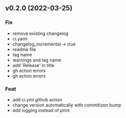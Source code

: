 ## v0.2.0 (2022-03-25)

### Fix

- remove existing changelog
- ci.yaml
- changelog_incremental -> true
- readme file
- tag name
- warnings and tag name
- add 'Release' in title
- gh action errors
- gh action errors

### Feat

- add ci.yml github action
- change version automatically with commitizen bump
- add logging instead of print
